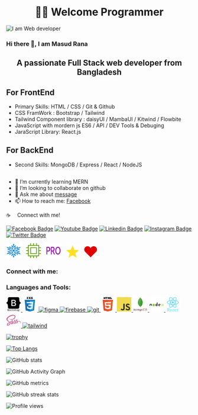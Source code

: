 # <h1 align="center">👨‍💻 Welcome Programmer</h1>
![I am Web developer](https://media-exp1.licdn.com/dms/image/C5616AQGrM62Zf-7Q7w/profile-displaybackgroundimage-shrink_350_1400/0/1664084348545?e=1671062400&v=beta&t=Y7ZVpGP3PqKvUxHo_ExFF9IVMF0zCMcVsRDP9TMnzqI)
### Hi there 👋, I am Masud Rana
<h2 align="center">A passionate Full Stack web developer from Bangladesh</h2>

## For FrontEnd

* Primary Skills: HTML / CSS / Git & Github 
*  CSS FramWork : Bootstrap / Tailwind 
*  Tailwind Component library : daisyUI / MambaUI / Kitwind / Flowbite
*  JavaScript with mordern js ES6 / API / DEV Tools & Debuging
*  JaraScript Library: React.js

## For BackEnd
* Second Skills: MongoDB / Express / React / NodeJS
##
- 🌱 I’m currently learning MERN 
- 👯 I’m looking to collaborate on github 
- 💬 Ask me about [message](https://www.facebook.com/messages/t/100009612967957) 
- 📫 How to reach me: [Facebook](https://www.facebook.com/Masudrana2143/) 

:coffee: &emsp;Connect with me!

[![Facebook Badge](https://img.shields.io/badge/Facebook-1877F2?style=for-the-badge&logo=facebook&logoColor=white)](https://www.facebook.com/masudwebdeveloper/)
[![Youtube Badge](https://img.shields.io/badge/YouTube-FF0000?style=for-the-badge&logo=youtube&logoColor=white)](#)
[![Linkedin Badge](https://img.shields.io/badge/LinkedIn-0077B5?style=for-the-badge&logo=linkedin&logoColor=white)](https://www.linkedin.com/in/mrmasudrana/) 
[![Instagram Badge](https://img.shields.io/badge/Instagram-E4405F?style=for-the-badge&logo=instagram&logoColor=white)](https://www.instagram.com/masud_1432/) 
[![Twitter Badge](https://img.shields.io/badge/Twitter-1DA1F2?style=for-the-badge&logo=twitter&logoColor=white)](https://twitter.com/masudranawebdev)


<a href='https://archiveprogram.github.com/'><img src='https://raw.githubusercontent.com/acervenky/animated-github-badges/master/assets/acbadge.gif' width='40' height='40'></a> <a href='https://docs.github.com/en/developers'><img src='https://raw.githubusercontent.com/acervenky/animated-github-badges/master/assets/devbadge.gif' width='40' height='40'></a> <a href='https://github.com/pricing'><img src='https://raw.githubusercontent.com/acervenky/animated-github-badges/master/assets/pro.gif' width='40' height='40'></a> <a href='https://stars.github.com/'><img src='https://raw.githubusercontent.com/acervenky/animated-github-badges/master/assets/starbadge.gif' width='35' height='35'></a> <a href='https://docs.github.com/en/github/supporting-the-open-source-community-with-github-sponsors'><img src='https://raw.githubusercontent.com/acervenky/animated-github-badges/master/assets/sponsorbadge.gif' width='35' height='35'></a> 


<h3 align="left">Connect with me:</h3>
<p align="left">
</p>

<h3 align="left">Languages and Tools:</h3>
<p align="left"> <a href="https://getbootstrap.com" target="_blank" rel="noreferrer"> <img src="https://raw.githubusercontent.com/devicons/devicon/master/icons/bootstrap/bootstrap-plain-wordmark.svg" alt="bootstrap" width="40" height="40"/> </a> <a href="https://www.w3schools.com/css/" target="_blank" rel="noreferrer"> <img src="https://raw.githubusercontent.com/devicons/devicon/master/icons/css3/css3-original-wordmark.svg" alt="css3" width="40" height="40"/> </a> <a href="https://www.figma.com/" target="_blank" rel="noreferrer"> <img src="https://www.vectorlogo.zone/logos/figma/figma-icon.svg" alt="figma" width="40" height="40"/> </a> <a href="https://firebase.google.com/" target="_blank" rel="noreferrer"> <img src="https://www.vectorlogo.zone/logos/firebase/firebase-icon.svg" alt="firebase" width="40" height="40"/> </a> <a href="https://git-scm.com/" target="_blank" rel="noreferrer"> <img src="https://www.vectorlogo.zone/logos/git-scm/git-scm-icon.svg" alt="git" width="40" height="40"/> </a> <a href="https://www.w3.org/html/" target="_blank" rel="noreferrer"> <img src="https://raw.githubusercontent.com/devicons/devicon/master/icons/html5/html5-original-wordmark.svg" alt="html5" width="40" height="40"/> </a> <a href="https://developer.mozilla.org/en-US/docs/Web/JavaScript" target="_blank" rel="noreferrer"> <img src="https://raw.githubusercontent.com/devicons/devicon/master/icons/javascript/javascript-original.svg" alt="javascript" width="40" height="40"/> </a> <a href="https://www.mongodb.com/" target="_blank" rel="noreferrer"> <img src="https://raw.githubusercontent.com/devicons/devicon/master/icons/mongodb/mongodb-original-wordmark.svg" alt="mongodb" width="40" height="40"/> </a> <a href="https://nodejs.org" target="_blank" rel="noreferrer"> <img src="https://raw.githubusercontent.com/devicons/devicon/master/icons/nodejs/nodejs-original-wordmark.svg" alt="nodejs" width="40" height="40"/> </a> <a href="https://reactjs.org/" target="_blank" rel="noreferrer"> <img src="https://raw.githubusercontent.com/devicons/devicon/master/icons/react/react-original-wordmark.svg" alt="react" width="40" height="40"/> </a> <a href="https://sass-lang.com" target="_blank" rel="noreferrer"> <img src="https://raw.githubusercontent.com/devicons/devicon/master/icons/sass/sass-original.svg" alt="sass" width="40" height="40"/> </a> <a href="https://tailwindcss.com/" target="_blank" rel="noreferrer"> <img src="https://www.vectorlogo.zone/logos/tailwindcss/tailwindcss-icon.svg" alt="tailwind" width="40" height="40"/> </a> </p>


[![trophy](https://github-profile-trophy.vercel.app/?username=masudwebdeveloper)](https://github.com/ryo-ma/github-profile-trophy)

[![Top Langs](https://github-readme-stats.vercel.app/api/top-langs/?username=masudwebdeveloper)](https://github.com/anuraghazra/github-readme-stats)

![GitHub stats](https://github-readme-stats.vercel.app/api?username=masudwebdeveloper&show_icons=true)  

![GitHub Activity Graph](https://activity-graph.herokuapp.com/graph?username=masudwebdeveloper)  

![GitHub metrics](https://metrics.lecoq.io/masudwebdeveloper)  

![GitHub streak stats](https://github-readme-streak-stats.herokuapp.com/?user=masudwebdeveloper)  

![Profile views](https://gpvc.arturio.dev/masudwebdeveloper)  
